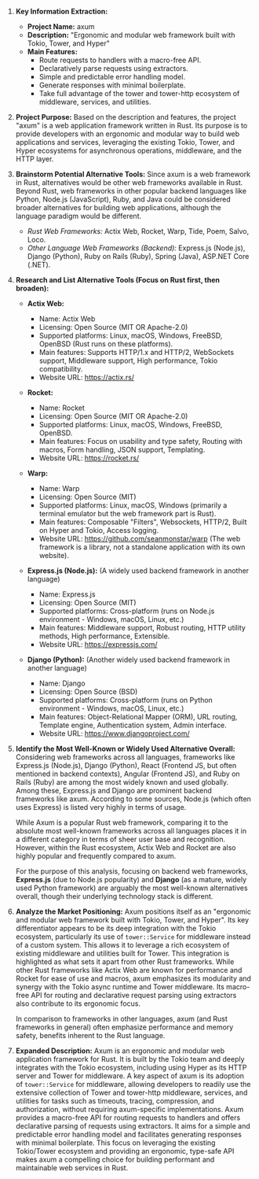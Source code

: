 1.  **Key Information Extraction:**
    *   **Project Name:** axum
    *   **Description:** "Ergonomic and modular web framework built with Tokio, Tower, and Hyper"
    *   **Main Features:**
        *   Route requests to handlers with a macro-free API.
        *   Declaratively parse requests using extractors.
        *   Simple and predictable error handling model.
        *   Generate responses with minimal boilerplate.
        *   Take full advantage of the tower and tower-http ecosystem of middleware, services, and utilities.

2.  **Project Purpose:**
    Based on the description and features, the project "axum" is a web application framework written in Rust. Its purpose is to provide developers with an ergonomic and modular way to build web applications and services, leveraging the existing Tokio, Tower, and Hyper ecosystems for asynchronous operations, middleware, and the HTTP layer.

3.  **Brainstorm Potential Alternative Tools:**
    Since axum is a web framework in Rust, alternatives would be other web frameworks available in Rust. Beyond Rust, web frameworks in other popular backend languages like Python, Node.js (JavaScript), Ruby, and Java could be considered broader alternatives for building web applications, although the language paradigm would be different.

    *   *Rust Web Frameworks:* Actix Web, Rocket, Warp, Tide, Poem, Salvo, Loco.
    *   *Other Language Web Frameworks (Backend):* Express.js (Node.js), Django (Python), Ruby on Rails (Ruby), Spring (Java), ASP.NET Core (.NET).

4.  **Research and List Alternative Tools (Focus on Rust first, then broaden):**

    *   **Actix Web:**
        *   Name: Actix Web
        *   Licensing: Open Source (MIT OR Apache-2.0)
        *   Supported platforms: Linux, macOS, Windows, FreeBSD, OpenBSD (Rust runs on these platforms).
        *   Main features: Supports HTTP/1.x and HTTP/2, WebSockets support, Middleware support, High performance, Tokio compatibility.
        *   Website URL: https://actix.rs/

    *   **Rocket:**
        *   Name: Rocket
        *   Licensing: Open Source (MIT OR Apache-2.0)
        *   Supported platforms: Linux, macOS, Windows, FreeBSD, OpenBSD.
        *   Main features: Focus on usability and type safety, Routing with macros, Form handling, JSON support, Templating.
        *   Website URL: https://rocket.rs/

    *   **Warp:**
        *   Name: Warp
        *   Licensing: Open Source (MIT)
        *   Supported platforms: Linux, macOS, Windows (primarily a terminal emulator but the web framework part is Rust).
        *   Main features: Composable "Filters", Websockets, HTTP/2, Built on Hyper and Tokio, Access logging.
        *   Website URL: https://github.com/seanmonstar/warp (The web framework is a library, not a standalone application with its own website).

    *   **Express.js (Node.js):** (A widely used backend framework in another language)
        *   Name: Express.js
        *   Licensing: Open Source (MIT)
        *   Supported platforms: Cross-platform (runs on Node.js environment - Windows, macOS, Linux, etc.)
        *   Main features: Middleware support, Robust routing, HTTP utility methods, High performance, Extensible.
        *   Website URL: https://expressjs.com/

    *   **Django (Python):** (Another widely used backend framework in another language)
        *   Name: Django
        *   Licensing: Open Source (BSD)
        *   Supported platforms: Cross-platform (runs on Python environment - Windows, macOS, Linux, etc.)
        *   Main features: Object-Relational Mapper (ORM), URL routing, Template engine, Authentication system, Admin interface.
        *   Website URL: https://www.djangoproject.com/

5.  **Identify the Most Well-Known or Widely Used Alternative Overall:**
    Considering web frameworks across all languages, frameworks like Express.js (Node.js), Django (Python), React (Frontend JS, but often mentioned in backend contexts), Angular (Frontend JS), and Ruby on Rails (Ruby) are among the most widely known and used globally. Among these, Express.js and Django are prominent backend frameworks like axum. According to some sources, Node.js (which often uses Express) is listed very highly in terms of usage.

    While Axum is a popular Rust web framework, comparing it to the absolute most well-known frameworks across all languages places it in a different category in terms of sheer user base and recognition. However, within the Rust ecosystem, Actix Web and Rocket are also highly popular and frequently compared to axum.

    For the purpose of this analysis, focusing on backend web frameworks, **Express.js** (due to Node.js popularity) and **Django** (as a mature, widely used Python framework) are arguably the most well-known alternatives overall, though their underlying technology stack is different.

6.  **Analyze the Market Positioning:**
    Axum positions itself as an "ergonomic and modular web framework built with Tokio, Tower, and Hyper". Its key differentiator appears to be its deep integration with the Tokio ecosystem, particularly its use of `tower::Service` for middleware instead of a custom system. This allows it to leverage a rich ecosystem of existing middleware and utilities built for Tower. This integration is highlighted as what sets it apart from other Rust frameworks. While other Rust frameworks like Actix Web are known for performance and Rocket for ease of use and macros, axum emphasizes its modularity and synergy with the Tokio async runtime and Tower middleware. Its macro-free API for routing and declarative request parsing using extractors also contribute to its ergonomic focus.

    In comparison to frameworks in other languages, axum (and Rust frameworks in general) often emphasize performance and memory safety, benefits inherent to the Rust language.

7.  **Expanded Description:**
    Axum is an ergonomic and modular web application framework for Rust. It is built by the Tokio team and deeply integrates with the Tokio ecosystem, including using Hyper as its HTTP server and Tower for middleware. A key aspect of axum is its adoption of `tower::Service` for middleware, allowing developers to readily use the extensive collection of Tower and tower-http middleware, services, and utilities for tasks such as timeouts, tracing, compression, and authorization, without requiring axum-specific implementations. Axum provides a macro-free API for routing requests to handlers and offers declarative parsing of requests using extractors. It aims for a simple and predictable error handling model and facilitates generating responses with minimal boilerplate. This focus on leveraging the existing Tokio/Tower ecosystem and providing an ergonomic, type-safe API makes axum a compelling choice for building performant and maintainable web services in Rust.